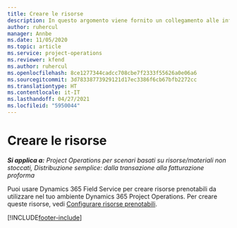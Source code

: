 ```yaml
---
title: Creare le risorse
description: In questo argomento viene fornito un collegamento alle informazioni su come creare risorse prenotabili.
author: ruhercul
manager: Annbe
ms.date: 11/05/2020
ms.topic: article
ms.service: project-operations
ms.reviewer: kfend
ms.author: ruhercul
ms.openlocfilehash: 8ce1277344cadcc708cbe7f2333f55626a0e06a6
ms.sourcegitcommit: 3d78338773929121d17ec3386f6cb67bfb2272cc
ms.translationtype: HT
ms.contentlocale: it-IT
ms.lasthandoff: 04/27/2021
ms.locfileid: "5950044"
---
```

# <a name="create-resources"></a>Creare le risorse

_**Si applica a:** Project Operations per scenari basati su risorse/materiali non stoccati, Distribuzione semplice: dalla transazione alla fatturazione proforma_

Puoi usare Dynamics 365 Field Service per creare risorse prenotabili da utilizzare nel tuo ambiente Dynamics 365 Project Operations. Per creare queste risorse, vedi [Configurare risorse prenotabili](/dynamics365/field-service/set-up-bookable-resources).


[!INCLUDE[footer-include](../includes/footer-banner.md)]